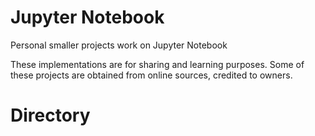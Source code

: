 # Jupyter Notebook
Personal smaller projects work on Jupyter Notebook

These implementations are for sharing and learning purposes. Some of these projects are obtained from online sources, credited to owners.

# Directory

